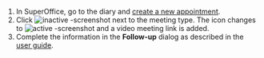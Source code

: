1. In SuperOffice, go to the diary and [create a new appointment][1].
2. Click ![inactive -screenshot][img1] next to the meeting type. The icon changes to ![active -screenshot][img2] and a video meeting link is added.
3. Complete the information in the **Follow-up** dialog as described in the [user guide][2].

<!-- Referenced links -->
[1]: https://community.superoffice.com/documentation/help/en/crm/9.2/userhelp/StandardCRM/chap02/Add_activities.htm
[2]: https://community.superoffice.com/documentation/help/en/crm/9.2/userhelp/StandardCRM/chap02/Dialog_for_followups.htm

<!-- Referenced images -->
[img1]: ../../media/icons/videomeeting_inactive.png
[img2]: ../../media/icons/videomeeting_active.png
